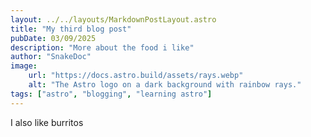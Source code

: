 ```yaml
---
layout: ../../layouts/MarkdownPostLayout.astro
title: "My third blog post"
pubDate: 03/09/2025
description: "More about the food i like"
author: "SnakeDoc"
image:
    url: "https://docs.astro.build/assets/rays.webp"
    alt: "The Astro logo on a dark background with rainbow rays."
tags: ["astro", "blogging", "learning astro"]
---
```


I also like burritos
